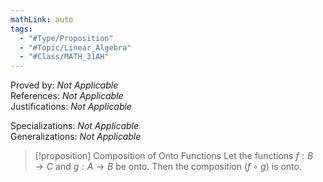 ```yaml
---
mathLink: auto
tags:
  - "#Type/Proposition"
  - "#Topic/Linear_Algebra"
  - "#Class/MATH_31AH"
---
```

Proved by: <i>Not Applicable</i>  
References: <i>Not Applicable</i>  
Justifications: <i>Not Applicable</i>  

Specializations: <i>Not Applicable</i>  
Generalizations: <i>Not Applicable</i>  

> [!proposition] Composition of Onto Functions
> Let the functions $f:B\to C$ and $g:A\to B$ be onto. Then the composition $(f\circ g)$ is onto.